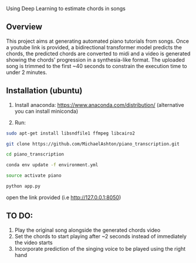 Using Deep Learning to estimate chords in songs

## Overview

This project aims at generating automated piano tutorials from songs. Once a youtube link is provided, a bidirectional transformer model predicts the chords, the predicted chords are converted to midi and a video is generated showing the chords' progression in a synthesia-like format. The uploaded song is trimmed to the first ~40 seconds to constrain the execution time to under 2 minutes.


## Installation (ubuntu)

1. Install anaconda: https://www.anaconda.com/distribution/  (alternative you can install miniconda)


2. Run:  

```bash
sudo apt-get install libsndfile1 ffmpeg libcairo2

git clone https://github.com/MichaelAshton/piano_transcription.git

cd piano_transcription

conda env update -f environment.yml

source activate piano

python app.py
```

open the link provided (i.e http://127.0.0.1:8050)

## TO DO:

 1. Play the original song alongside the generated chords video
 2. Set the chords to start playing after ~2 seconds instead of immediately the video starts
 3. Incorporate prediction of the singing voice to be played using the right hand

